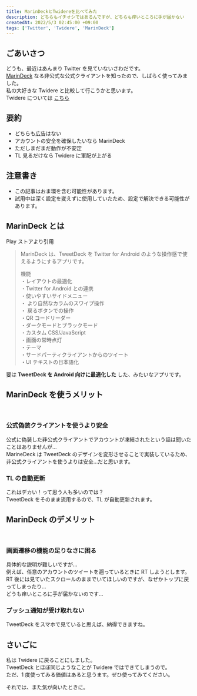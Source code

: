 ```yaml
---
title: MarinDeckとTwidereを比べてみた
description: どちらもイチオシではあるんですが、どちらも痒いところに手が届かない
createdAt: 2022/5/3 02:45:00 +09:00
tags: ['Twitter', 'Twidere', 'MarinDeck']
---
```


## ごあいさつ

どうも、最近はあんまり Twitter を見ていないさわだです。  
[MarinDeck](https://play.google.com/store/apps/details?id=online.hisubway.marindeck&hl=ja&gl=US) なる非公式な公式クライアントを知ったので、しばらく使ってみました。  
私の大好きな Twidere と比較して行こうかと思います。  
Twidere については [こちら](articles/twidere)

## 要約

-   どちらも広告はない
-   アカウントの安全を確保したいなら MarinDeck
-   ただしまだまだ動作が不安定
-   TL 見るだけなら Twidere に軍配が上がる

## 注意書き

-   この記事はおま環を含む可能性があります。
-   試用中は深く設定を変えずに使用していたため、設定で解決できる可能性があります。

## MarinDeck とは

Play ストアより引用

> MarinDeck は、TweetDeck を Twitter for Android のような操作感で使えるようにするアプリです。
>
> 機能  
> ・レイアウトの最適化  
> ・Twitter for Android との連携  
> ・使いやすいサイドメニュー  
> ・ より自然なカラムのスワイプ操作  
> ・ 戻るボタンでの操作  
> ・QR コードリーダー  
> ・ダークモードとブラックモード  
> ・カスタム CSS/JavaScript  
> ・画面の常時点灯  
> ・テーマ  
> ・サードパーティクライアントからのツイート  
> ・UI テキストの日本語化

要は **TweetDeck を Android 向けに最適化した** した、みたいなアプリです。

## MarinDeck を使うメリット

<br>

### 公式偽装クライアントを使うより安全

公式に偽装した非公式クライアントでアカウントが凍結されたという話は聞いたことはありませんが…  
MarineDeck は TweetDeck のデザインを変形させることで実装しているため、非公式クライアントを使うよりは安全…だと思います。

### TL の自動更新

これはデカい！って思う人も多いのでは？  
TweetDeck をそのまま流用するので、TL が自動更新されます。

## MarinDeck のデメリット

<br>

### 画面遷移の機能の足りなさに困る

具体的な説明が難しいですが…  
例えば、任意のアカウントのツイートを遡っているときに RT しようとします。  
RT 後には見ていたスクロールのままでいてほしいのですが、なぜかトップに戻ってしまったり…  
どうも痒いところに手が届かないのです…

### プッシュ通知が受け取れない

TweetDeck をスマホで見ていると思えば、納得できますね。

## さいごに

私は Twidere に戻ることにしました。  
TweetDeck とほぼ同じようなことが Twidere ではできてしまうので。  
ただ、1 度使ってみる価値はあると思うます。ぜひ使ってみてください。

それでは、また気が向いたときに。
